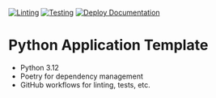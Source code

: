 [![Linting](https://github.com/tomharrisonjr/python-app-template/actions/workflows/lint.yaml/badge.svg)](https://github.com/tomharrisonjr/python-app-template/actions/workflows/lint.yaml)
[![Testing](https://github.com/tomharrisonjr/python-app-template/actions/workflows/test.yaml/badge.svg)](https://github.com/tomharrisonjr/python-app-template/actions/workflows/test.yaml)
[![Deploy Documentation](https://github.com/tomharrisonjr/python-app-template/actions/workflows/pages.yaml/badge.svg)](https://github.com/tomharrisonjr/python-app-template/actions/workflows/pages.yaml)

# Python Application Template

* Python 3.12
* Poetry for dependency management
* GitHub workflows for linting, tests, etc.
